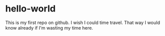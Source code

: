 # hello-world
This is my first repo on github.
I wish I could time travel. That way I would know already if I'm wasting my time here.
